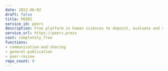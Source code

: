 ```yaml
---
date: 2022-06-02
draft: false
title: PEERS
service_id: peers
description: Free platform in human sciences to deposit, evaluate and curate articles
service_url: https://peers.press
cost: completely_free
functions:
- communication-and-sharing
- general-publication
- peer-review
repo_count: 0
---
```



